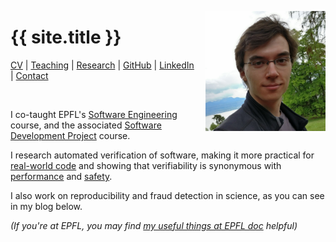 ---
---

<style>
.masthead, .sidebar, footer { display: none; }
.page, .archive { width: 100%; padding: 0; }
img { float: right; max-width: 20vw; margin-left: 1vw; }
.archive__subtitle { visibility: hidden; }
</style>

![Photo of me](./img/photo.jpg)

# {{ site.title }}
[CV](/pdf/cv.pdf) | [Teaching](https://github.com/sweng-epfl/public) | [Research](./research) | [GitHub](https://github.com/solalpirelli) | [LinkedIn](https://linkedin.com/in/solalpirelli) | [Contact](https://people.epfl.ch/solal.pirelli)

&nbsp;

I co-taught EPFL's [Software Engineering](https://github.com/sweng-epfl/public) course,
and the associated [Software Development Project](https://github.com/sweng-epfl/public/tree/main/project) course.

I research automated verification of software, making it more practical for [real-world code](/research/klint)
and showing that verifiability is synonymous with [performance](/research/tinynf) and [safety](/research/tinynf-langs).

I also work on reproducibility and fraud detection in science, as you can see in my blog below.

_(If you're at EPFL, you may find [my useful things at EPFL doc](./epfl) helpful)_
